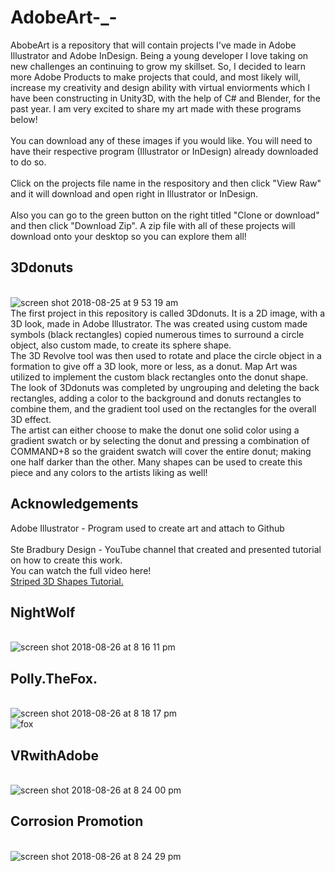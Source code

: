 # AdobeArt-_-
AbobeArt is a repository that will contain projects I've made in Adobe Illustrator and Adobe InDesign. Being a young developer I love taking on new challenges an continuing to grow my skillset. So, I decided to learn more Adobe Products to make projects that could, and most likely will, increase my creativity and design ability with virtual enviorments which I have been constructing in Unity3D, with the help of C# and Blender, for the past year. I am very excited to share my art made with these programs below!
<br />
<br /> You can download any of these images if you would like. You will need to have their respective program (Illustrator or InDesign) already downloaded to do so.
<br />
<br /> Click on the projects file name in the respository and then click "View Raw" and it will download and open right in Illustrator or InDesign.
<br />
<br /> Also you can go to the green button on the right titled "Clone or download" and then click "Download Zip". A zip file with all of these projects will download onto your desktop so you can explore them all!
## 3Ddonuts
<br /> ![screen shot 2018-08-25 at 9 53 19 am](https://user-images.githubusercontent.com/35173600/44618902-c0c64400-a84c-11e8-9cc8-6345aa4795fd.png)
<br /> The first project in this repository is called 3Ddonuts. It is a 2D image, with a 3D look, made in Adobe Illustrator. The was created using custom made symbols (black rectangles) copied numerous times to surround a circle object, also custom made, to create its sphere shape. 
<br /> The 3D Revolve tool was then used to rotate and place the circle object in a formation to give off a 3D look, more or less, as a donut. Map Art was utilized to implement the custom black rectangles onto the donut shape.
<br /> The look of 3Ddonuts was completed by ungrouping and deleting the back rectangles, adding a color to the background and donuts rectangles to combine them, and the gradient tool used on the rectangles for the overall 3D effect.
<br /> The artist can either choose to make the donut one solid color using a gradient swatch or by selecting the donut and pressing a combination of COMMAND+8 so the graident swatch will cover the entire donut; making one half darker than the other. Many shapes can be used to create this piece and any colors to the artists liking as well!
## Acknowledgements
Adobe Illustrator - Program used to create art and attach to Github
<br />
<br /> Ste Bradbury Design - YouTube channel that created and presented tutorial on how to create this work.
<br /> You can watch the full video here!
<br /> [Striped 3D Shapes Tutorial.](https://www.youtube.com/watch?v=hmzlNvqziVI "YouTube")
## NightWolf
<br /> ![screen shot 2018-08-26 at 8 16 11 pm](https://user-images.githubusercontent.com/35173600/44634865-0c700f00-a96d-11e8-9e5c-bcb6c44a021f.png)
## Polly.TheFox.
<br /> ![screen shot 2018-08-26 at 8 18 17 pm](https://user-images.githubusercontent.com/35173600/44634884-49d49c80-a96d-11e8-801d-c11e09832ffb.png)
<br /> ![fox](https://user-images.githubusercontent.com/35173600/44634892-55c05e80-a96d-11e8-9302-2099856f4b33.jpg)
## VRwithAdobe
<br /> ![screen shot 2018-08-26 at 8 24 00 pm](https://user-images.githubusercontent.com/35173600/44634978-2c540280-a96e-11e8-9305-1235adea22a4.png)
## Corrosion Promotion
<br /> ![screen shot 2018-08-26 at 8 24 29 pm](https://user-images.githubusercontent.com/35173600/44634985-41c92c80-a96e-11e8-824a-bbd9134316b6.png)
